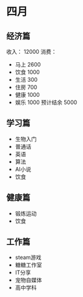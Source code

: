 # 四月
## 经济篇
收入： 12000
消费： 
- 马上 2600
- 饮食 1000
- 生活 300
- 住房 700
- 健康 1000
- 娱乐 1000
预计结余 5000

## 学习篇
- 生物入门
- 普通话
- 英语
- 算法
- AI小说
- 饮食
## 健康篇
- 锻炼运动
- 饮食

## 工作篇
- steam游戏
- 糖糖工作室
- IT分享
- 宠物自媒体
- 高中学科